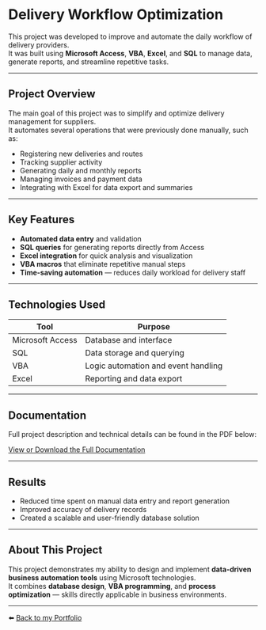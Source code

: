 #  Delivery Workflow Optimization

This project was developed to improve and automate the daily workflow of delivery providers.  
It was built using **Microsoft Access**, **VBA**, **Excel**, and **SQL** to manage data, generate reports, and streamline repetitive tasks.

---

##  Project Overview

The main goal of this project was to simplify and optimize delivery management for suppliers.  
It automates several operations that were previously done manually, such as:
- Registering new deliveries and routes  
- Tracking supplier activity  
- Generating daily and monthly reports  
- Managing invoices and payment data  
- Integrating with Excel for data export and summaries  

---

##  Key Features

-  **Automated data entry** and validation  
-  **SQL queries** for generating reports directly from Access  
-  **Excel integration** for quick analysis and visualization  
-  **VBA macros** that eliminate repetitive manual steps  
-  **Time-saving automation** — reduces daily workload for delivery staff  

---

##  Technologies Used

| Tool | Purpose |
|------|----------|
| Microsoft Access | Database and interface |
| SQL | Data storage and querying |
| VBA | Logic automation and event handling |
| Excel | Reporting and data export |

---

##  Documentation

Full project description and technical details can be found in the PDF below:

 [View or Download the Full Documentation](./Documentation.pdf)

---

##  Results

- Reduced time spent on manual data entry and report generation  
- Improved accuracy of delivery records  
- Created a scalable and user-friendly database solution  

---

##  About This Project

This project demonstrates my ability to design and implement **data-driven business automation tools** using Microsoft technologies.  
It combines **database design**, **VBA programming**, and **process optimization** — skills directly applicable in business environments.

---

⬅️ [Back to my Portfolio](https://github.com/PiotrWilkowski/portfolio)
